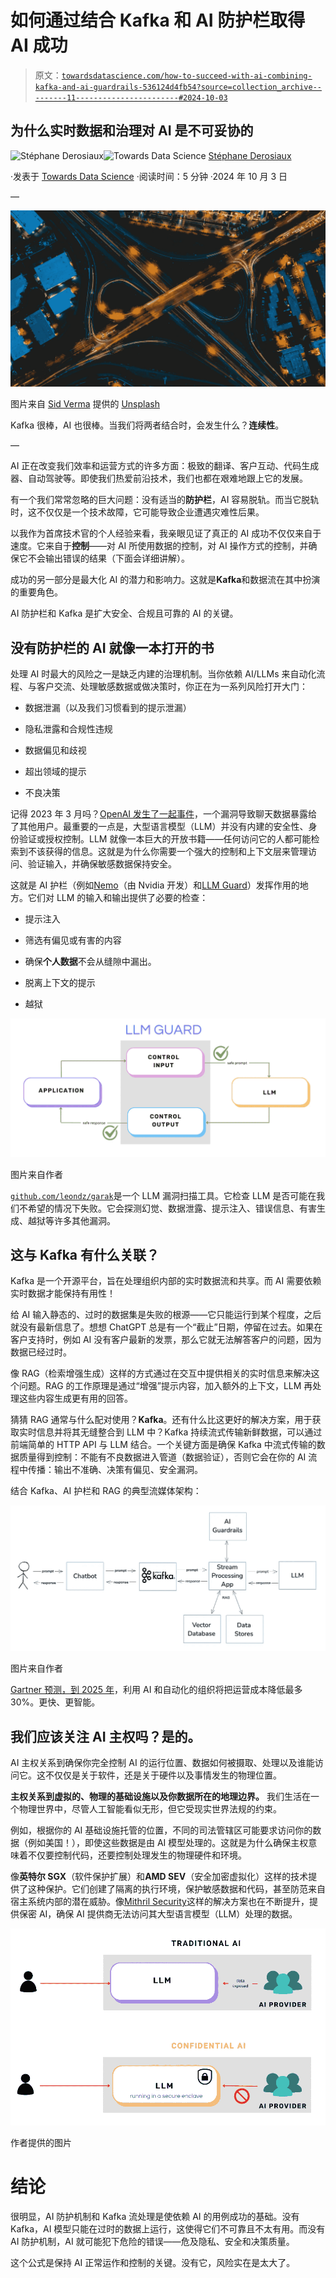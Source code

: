 # 如何通过结合 Kafka 和 AI 防护栏取得 AI 成功

> 原文：[`towardsdatascience.com/how-to-succeed-with-ai-combining-kafka-and-ai-guardrails-536124d4fb54?source=collection_archive---------11-----------------------#2024-10-03`](https://towardsdatascience.com/how-to-succeed-with-ai-combining-kafka-and-ai-guardrails-536124d4fb54?source=collection_archive---------11-----------------------#2024-10-03)

## 为什么实时数据和治理对 AI 是不可妥协的

[](https://sderosiaux.medium.com/?source=post_page---byline--536124d4fb54--------------------------------)![Stéphane Derosiaux](https://sderosiaux.medium.com/?source=post_page---byline--536124d4fb54--------------------------------)[](https://towardsdatascience.com/?source=post_page---byline--536124d4fb54--------------------------------)![Towards Data Science](https://towardsdatascience.com/?source=post_page---byline--536124d4fb54--------------------------------) [Stéphane Derosiaux](https://sderosiaux.medium.com/?source=post_page---byline--536124d4fb54--------------------------------)

·发表于 [Towards Data Science](https://towardsdatascience.com/?source=post_page---byline--536124d4fb54--------------------------------) ·阅读时间：5 分钟 ·2024 年 10 月 3 日

—

![](img/6869b2dd383d74de382e445d719a5822.png)

图片来自 [Sid Verma](https://unsplash.com/@sidverma?utm_source=medium&utm_medium=referral) 提供的 [Unsplash](https://unsplash.com/?utm_source=medium&utm_medium=referral)

Kafka 很棒，AI 也很棒。当我们将两者结合时，会发生什么？**连续性**。

—

AI 正在改变我们效率和运营方式的许多方面：极致的翻译、客户互动、代码生成器、自动驾驶等。即使我们热爱前沿技术，我们也都在艰难地跟上它的发展。

有一个我们常常忽略的巨大问题：没有适当的**防护栏**，AI 容易脱轨。而当它脱轨时，这不仅仅是一个技术故障，它可能导致企业遭遇灾难性后果。

以我作为首席技术官的个人经验来看，我亲眼见证了真正的 AI 成功不仅仅来自于速度。它来自于**控制**——对 AI 所使用数据的控制，对 AI 操作方式的控制，并确保它不会输出错误的结果（下面会详细讲解）。

成功的另一部分是最大化 AI 的潜力和影响力。这就是**Kafka**和数据流在其中扮演的重要角色。

AI 防护栏和 Kafka 是扩大安全、合规且可靠的 AI 的关键。

## 没有防护栏的 AI 就像一本打开的书

处理 AI 时最大的风险之一是缺乏内建的治理机制。当你依赖 AI/LLMs 来自动化流程、与客户交流、处理敏感数据或做决策时，你正在为一系列风险打开大门：

+   数据泄漏（以及我们习惯看到的提示泄漏）

+   隐私泄露和合规性违规

+   数据偏见和歧视

+   超出领域的提示

+   不良决策

记得 2023 年 3 月吗？[OpenAI 发生了一起事件](https://openai.com/index/march-20-chatgpt-outage/)，一个漏洞导致聊天数据暴露给了其他用户。最重要的一点是，大型语言模型（LLM）并没有内建的安全性、身份验证或授权控制。LLM 就像一本巨大的开放书籍——任何访问它的人都可能检索到不该获得的信息。这就是为什么你需要一个强大的控制和上下文层来管理访问、验证输入，并确保敏感数据保持安全。

这就是 AI 护栏（例如[Nemo](https://github.com/NVIDIA/NeMo-Guardrails)（由 Nvidia 开发）和[LLM Guard](https://llm-guard.com/)）发挥作用的地方。它们对 LLM 的输入和输出提供了必要的检查：

+   提示注入

+   筛选有偏见或有害的内容

+   确保**个人数据**不会从缝隙中漏出。

+   脱离上下文的提示

+   越狱

![](img/29cc90f157428c2a1588146b29130bee.png)

图片来自作者

[`github.com/leondz/garak`](https://github.com/leondz/garak/)是一个 LLM 漏洞扫描工具。它检查 LLM 是否可能在我们不希望的情况下失败。它会探测幻觉、数据泄露、提示注入、错误信息、有害生成、越狱等许多其他漏洞。

## 这与 Kafka 有什么关联？

Kafka 是一个开源平台，旨在处理组织内部的实时数据流和共享。而 AI 需要依赖实时数据才能保持有用性！

给 AI 输入静态的、过时的数据集是失败的根源——它只能运行到某个程度，之后就没有最新信息了。想想 ChatGPT 总是有一个“截止”日期，停留在过去。如果在客户支持时，例如 AI 没有客户最新的发票，那么它就无法解答客户的问题，因为数据已经过时。

像 RAG（检索增强生成）这样的方式通过在交互中提供相关的实时信息来解决这个问题。RAG 的工作原理是通过“增强”提示内容，加入额外的上下文，LLM 再处理这些内容生成更有用的回答。

猜猜 RAG 通常与什么配对使用？**Kafka**。还有什么比这更好的解决方案，用于获取实时信息并将其无缝整合到 LLM 中？Kafka 持续流式传输新鲜数据，可以通过前端简单的 HTTP API 与 LLM 结合。一个关键方面是确保 Kafka 中流式传输的数据质量得到控制：不能有不良数据进入管道（数据验证），否则它会在你的 AI 流程中传播：输出不准确、决策有偏见、安全漏洞。

结合 Kafka、AI 护栏和 RAG 的典型流媒体架构：

![](img/073899fd0c5901f5891e4d9a029b0d60.png)

图片来自作者

[Gartner 预测，到 2025 年](https://www.gartner.com/en/documents/3868267)，利用 AI 和自动化的组织将把运营成本降低最多 30%。更快、更智能。

## 我们应该关注 AI 主权吗？是的。

AI 主权关系到确保你完全控制 AI 的运行位置、数据如何被摄取、处理以及谁能访问它。这不仅仅是关于软件，还是关于硬件以及事情发生的物理位置。

**主权关系到虚拟的、物理的基础设施以及你数据所在的地理边界。** 我们生活在一个物理世界中，尽管人工智能看似无形，但它受现实世界法规的约束。

例如，根据你的 AI 基础设施托管的位置，不同的司法管辖区可能要求访问你的数据（例如美国！），即使这些数据是由 AI 模型处理的。这就是为什么确保主权意味着不仅要控制代码，还要控制处理发生的物理硬件和环境。

像**英特尔 SGX**（软件保护扩展）和**AMD SEV**（安全加密虚拟化）这样的技术提供了这种保护。它们创建了隔离的执行环境，保护敏感数据和代码，甚至防范来自宿主系统内部的潜在威胁。像[Mithril Security](https://www.mithrilsecurity.io/)这样的解决方案也在不断提升，提供保密 AI，确保 AI 提供商无法访问其大型语言模型（LLM）处理的数据。

![](img/dcc842626ebe0f9d2d6bb6885b0e7518.png)

作者提供的图片

# 结论

很明显，AI 防护机制和 Kafka 流处理是使依赖 AI 的用例成功的基础。没有 Kafka，AI 模型只能在过时的数据上运行，这使得它们不可靠且不太有用。而没有 AI 防护机制，AI 就可能犯下危险的错误——危及隐私、安全和决策质量。

这个公式是保持 AI 正常运作和控制的关键。没有它，风险实在是太大了。
